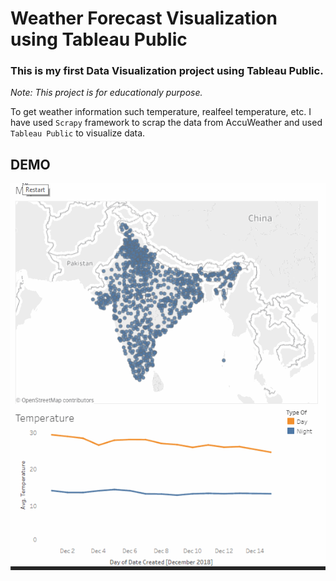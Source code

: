 # Weather Forecast Visualization using Tableau Public

### This is my first Data Visualization project using Tableau Public. ###

_Note: This project is for educationaly purpose._

To get weather information such temperature, realfeel temperature, etc. I have used `Scrapy` framework to scrap the data from AccuWeather and used `Tableau Public` to visualize data.

## DEMO

![Weather Forecast Visualization](https://raw.githubusercontent.com/changezkhan/crm/master/wfic.gif)
